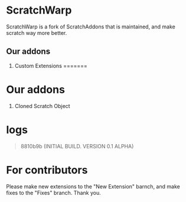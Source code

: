 # ScratchWarp
ScratchWarp is a fork of ScratchAddons that is maintained, and make scratch way more better.
## Our addons
1.	Custom Extensions
=======
# Our addons
1. Cloned Scratch Object
# logs
> 8810b9b (INITIAL BUILD. VERSION 0.1 ALPHA)
# For contributors
Please make new extensions to the "New Extension" barnch, and make fixes to the "Fixes" branch. Thank you.
